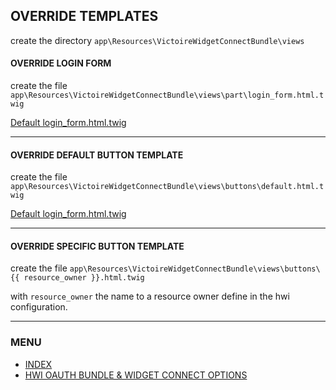 ## OVERRIDE TEMPLATES

create the directory `app\Resources\VictoireWidgetConnectBundle\views`

#### OVERRIDE LOGIN FORM

create the file `app\Resources\VictoireWidgetConnectBundle\views\part\login_form.html.twig`

[Default login_form.html.twig][link-login_form.html.twig]

---

#### OVERRIDE DEFAULT BUTTON TEMPLATE

create the file `app\Resources\VictoireWidgetConnectBundle\views\buttons\default.html.twig`

[Default login_form.html.twig][link-default.html.twig]

---

#### OVERRIDE SPECIFIC BUTTON TEMPLATE

create the file `app\Resources\VictoireWidgetConnectBundle\views\buttons\{{ resource_owner }}.html.twig`

with `resource_owner` the name to a resource owner define in the hwi configuration.


[link-login_form.html.twig]: ../views/part/login_form.html.twig
[link-default.html.twig]: ../views/buttons/default.html.twig


---

### MENU

- [INDEX][link-menu-readme]
- [HWI OAUTH BUNDLE & WIDGET CONNECT OPTIONS][link-menu-hwi-options]

[link-menu-readme]: ../../../../
[link-menu-hwi-options]: hwi_and_widget_connect.md
